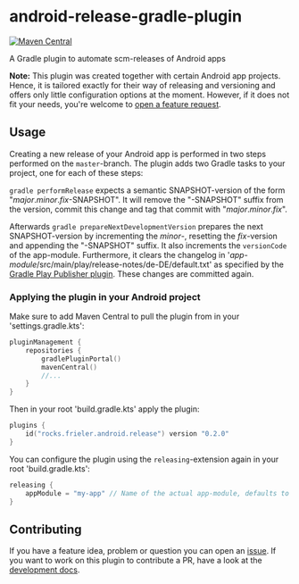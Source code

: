 # android-release-gradle-plugin
[![Maven Central](https://img.shields.io/maven-central/v/rocks.frieler.android/android-release-gradle-plugin.svg?label=Maven%20Central)](https://search.maven.org/search?q=g:%22rocks.frieler.android%22%20AND%20a:%22android-release-gradle-plugin%22)

A Gradle plugin to automate scm-releases of Android apps

**Note:** This plugin was created together with certain Android app projects.
Hence, it is tailored exactly for their way of releasing and versioning and offers only little configuration options at the moment.
However, if it does not fit your needs, you're welcome to [open a feature request](https://github.com/christopherfrieler/android-release-gradle-plugin/issues).

## Usage
Creating a new release of your Android app is performed in two steps performed on the `master`-branch.
The plugin adds two Gradle tasks to your project, one for each of these steps:

`gradle performRelease` expects a semantic SNAPSHOT-version of the form "_major_._minor_._fix_-SNAPSHOT".
It will remove the "-SNAPSHOT" suffix from the version, commit this change and tag that commit with "_major_._minor_._fix_".

Afterwards `gradle prepareNextDevelopmentVersion` prepares the next SNAPSHOT-version by incrementing the _minor_-, resetting the _fix_-version and appending the "-SNAPSHOT" suffix.
It also increments the `versionCode` of the app-module.
Furthermore, it clears the changelog in '_app-module_/src/main/play/release-notes/de-DE/default.txt' as specified by the [Gradle Play Publisher plugin](https://github.com/Triple-T/gradle-play-publisher).
These changes are committed again.

### Applying the plugin in your Android project
Make sure to add Maven Central to pull the plugin from in your 'settings.gradle.kts':
```kotlin
pluginManagement {
    repositories {
        gradlePluginPortal()
        mavenCentral()
        //...
    }
}
```

Then in your root 'build.gradle.kts' apply the plugin:
```kotlin
plugins {
    id("rocks.frieler.android.release") version "0.2.0"
}
```

You can configure the plugin using the `releasing`-extension again in your root 'build.gradle.kts':
```kotlin
releasing {
    appModule = "my-app" // Name of the actual app-module, defaults to "app".
}
```

## Contributing
If you have a feature idea, problem or question you can open an [issue](https://github.com/christopherfrieler/android-release-gradle-plugin/issues).
If you want to work on this plugin to contribute a PR, have a look at the [development docs](DEVELOPING.md).
